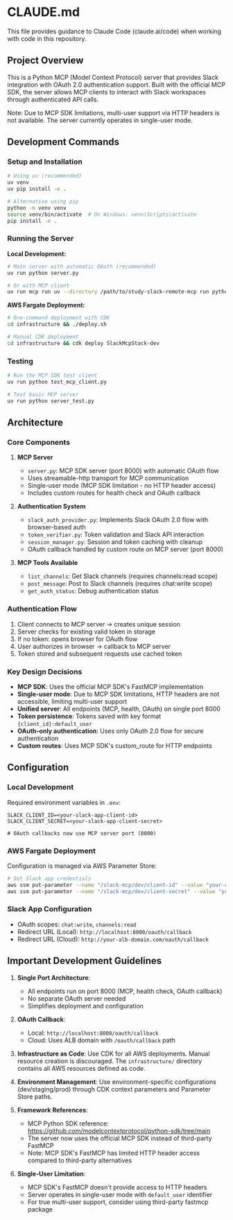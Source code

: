 # CLAUDE.md

This file provides guidance to Claude Code (claude.ai/code) when working with code in this repository.

## Project Overview

This is a Python MCP (Model Context Protocol) server that provides Slack integration with OAuth 2.0 authentication support. Built with the official MCP SDK, the server allows MCP clients to interact with Slack workspaces through authenticated API calls.

Note: Due to MCP SDK limitations, multi-user support via HTTP headers is not available. The server currently operates in single-user mode.

## Development Commands

### Setup and Installation
```bash
# Using uv (recommended)
uv venv
uv pip install -e .

# Alternative using pip
python -m venv venv
source venv/bin/activate  # On Windows: venv\Scripts\activate
pip install -e .
```

### Running the Server

**Local Development:**
```bash
# Main server with automatic OAuth (recommended)
uv run python server.py

# Or with MCP client
uv run mcp run uv --directory /path/to/study-slack-remote-mcp run python server.py
```

**AWS Fargate Deployment:**
```bash
# One-command deployment with CDK
cd infrastructure && ./deploy.sh

# Manual CDK deployment
cd infrastructure && cdk deploy SlackMcpStack-dev
```

### Testing
```bash
# Run the MCP SDK test client
uv run python test_mcp_client.py

# Test basic MCP server
uv run python server_test.py
```

## Architecture

### Core Components

1. **MCP Server**
   - `server.py`: MCP SDK server (port 8000) with automatic OAuth flow
   - Uses streamable-http transport for MCP communication
   - Single-user mode (MCP SDK limitation - no HTTP header access)
   - Includes custom routes for health check and OAuth callback

2. **Authentication System**
   - `slack_auth_provider.py`: Implements Slack OAuth 2.0 flow with browser-based auth
   - `token_verifier.py`: Token validation and Slack API interaction
   - `session_manager.py`: Session and token caching with cleanup
   - OAuth callback handled by custom route on MCP server (port 8000)

3. **MCP Tools Available**
   - `list_channels`: Get Slack channels (requires channels:read scope)
   - `post_message`: Post to Slack channels (requires chat:write scope)
   - `get_auth_status`: Debug authentication status

### Authentication Flow

1. Client connects to MCP server → creates unique session
2. Server checks for existing valid token in storage
3. If no token: opens browser for OAuth flow
4. User authorizes in browser → callback to MCP server
5. Token stored and subsequent requests use cached token

### Key Design Decisions

- **MCP SDK**: Uses the official MCP SDK's FastMCP implementation
- **Single-user mode**: Due to MCP SDK limitations, HTTP headers are not accessible, limiting multi-user support
- **Unified server**: All endpoints (MCP, health, OAuth) on single port 8000
- **Token persistence**: Tokens saved with key format `{client_id}:default_user`
- **OAuth-only authentication**: Uses only OAuth 2.0 flow for secure authentication
- **Custom routes**: Uses MCP SDK's custom_route for HTTP endpoints

## Configuration

### Local Development

Required environment variables in `.env`:
```
SLACK_CLIENT_ID=<your-slack-app-client-id>
SLACK_CLIENT_SECRET=<your-slack-app-client-secret>

# OAuth callbacks now use MCP server port (8000)
```

### AWS Fargate Deployment

Configuration is managed via AWS Parameter Store:
```bash
# Set Slack app credentials
aws ssm put-parameter --name "/slack-mcp/dev/client-id" --value "your-client-id" --type "String"
aws ssm put-parameter --name "/slack-mcp/dev/client-secret" --value "your-client-secret" --type "SecureString"
```

### Slack App Configuration

- OAuth scopes: `chat:write`, `channels:read`
- Redirect URL (Local): `http://localhost:8000/oauth/callback`
- Redirect URL (Cloud): `http://your-alb-domain.com/oauth/callback`

## Important Development Guidelines

1. **Single Port Architecture**: 
   - All endpoints run on port 8000 (MCP, health check, OAuth callback)
   - No separate OAuth server needed
   - Simplifies deployment and configuration
   
2. **OAuth Callback**: 
   - Local: `http://localhost:8000/oauth/callback`
   - Cloud: Uses ALB domain with `/oauth/callback` path

3. **Infrastructure as Code**: Use CDK for all AWS deployments. Manual resource creation is discouraged. The `infrastructure/` directory contains all AWS resources defined as code.

4. **Environment Management**: Use environment-specific configurations (dev/staging/prod) through CDK context parameters and Parameter Store paths.

5. **Framework References**: 
   - MCP Python SDK reference: https://github.com/modelcontextprotocol/python-sdk/tree/main
   - The server now uses the official MCP SDK instead of third-party FastMCP
   - Note: MCP SDK's FastMCP has limited HTTP header access compared to third-party alternatives

6. **Single-User Limitation**: 
   - MCP SDK's FastMCP doesn't provide access to HTTP headers
   - Server operates in single-user mode with `default_user` identifier
   - For true multi-user support, consider using third-party fastmcp package